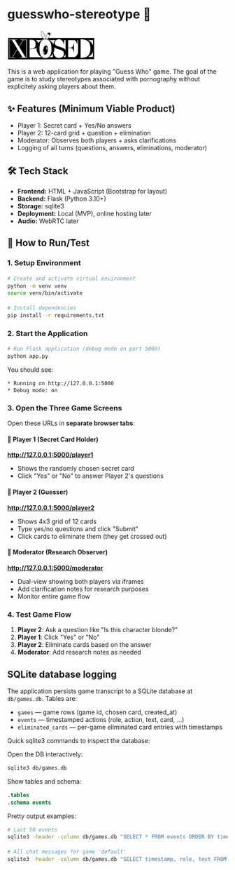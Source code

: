 # guesswho-stereotype 🎲

<img src="static/logo.png" alt="GuessWho Stereotype Research Game Logo" width="200">

This is a web application for playing "Guess Who" game. The goal of the game is to study stereotypes associated with pornography without explicitely asking players about them.

##  ✨ Features (Minimum Viable Product)
- Player 1: Secret card + Yes/No answers  
- Player 2: 12-card grid + question + elimination  
- Moderator: Observes both players + asks clarifications  
- Logging of all turns (questions, answers, eliminations, moderator)

## 🛠️ Tech Stack
- **Frontend:** HTML + JavaScript (Bootstrap for layout)  
- **Backend:** Flask (Python 3.10+)  
- **Storage:** sqlite3
- **Deployment:** Local (MVP), online hosting later
- **Audio:** WebRTC later  

## 🚀 How to Run/Test

### 1. Setup Environment
```bash
# Create and activate virtual environment
python -m venv venv
source venv/bin/activate

# Install dependencies
pip install -r requirements.txt
```

### 2. Start the Application
```bash
# Run Flask application (debug mode on port 5000)
python app.py
```
You should see:
```
* Running on http://127.0.0.1:5000
* Debug mode: on
```

### 3. Open the Three Game Screens
Open these URLs in **separate browser tabs**:

#### 🔹 **Player 1** (Secret Card Holder)
**http://127.0.0.1:5000/player1**
- Shows the randomly chosen secret card
- Click "Yes" or "No" to answer Player 2's questions

#### 🔹 **Player 2** (Guesser) 
**http://127.0.0.1:5000/player2**
- Shows 4x3 grid of 12 cards
- Type yes/no questions and click "Submit"
- Click cards to eliminate them (they get crossed out)

#### 🔹 **Moderator** (Research Observer)
**http://127.0.0.1:5000/moderator**
- Dual-view showing both players via iframes
- Add clarification notes for research purposes
- Monitor entire game flow

### 4. Test Game Flow
1. **Player 2**: Ask a question like "Is this character blonde?"
2. **Player 1**: Click "Yes" or "No" 
3. **Player 2**: Eliminate cards based on the answer
4. **Moderator**: Add research notes as needed


## SQLite database logging

The application persists game transcript to a SQLite database at `db/games.db`. Tables are:
- `games` — game rows (game id, chosen card, created_at)
- `events` — timestamped actions (role, action, text, card, ...)
- `eliminated_cards` — per-game eliminated card entries with timestamps

Quick sqlite3 commands to inspect the database:

Open the DB interactively:
```bash
sqlite3 db/games.db
```
Show tables and schema:
```sql
.tables
.schema events
```
Pretty output examples:
```bash
# Last 50 events
sqlite3 -header -column db/games.db "SELECT * FROM events ORDER BY timestamp DESC LIMIT 50;"

# All chat messages for game 'default'
sqlite3 -header -column db/games.db "SELECT timestamp, role, text FROM events WHERE game_id='default' AND action='chat' ORDER BY timestamp;"

```





